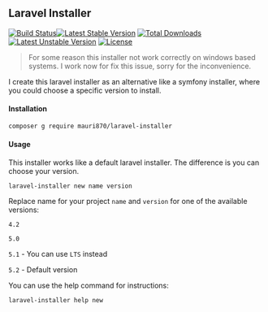 ## Laravel Installer
[![Build Status](https://travis-ci.org/mauri870/laravel-installer.svg?branch=master)](https://travis-ci.org/mauri870/laravel-installer)[![Latest Stable Version](https://poser.pugx.org/mauri870/laravel-installer/v/stable)](https://packagist.org/packages/mauri870/laravel-installer) [![Total Downloads](https://poser.pugx.org/mauri870/laravel-installer/downloads)](https://packagist.org/packages/mauri870/mauri870/laravel-installer) [![Latest Unstable Version](https://poser.pugx.org/mauri870/laravel-installer/v/unstable)](https://packagist.org/packages/mauri870/laravel-installer) [![License](https://poser.pugx.org/mauri870/laravel-installer/license)](https://packagist.org/packages/mauri870/laravel-installer)

> For some reason this installer not work correctly on windows based systems. I work now for fix this issue, sorry for the inconvenience.

I create this laravel installer as an alternative like a symfony installer, where you could choose a specific version to install.


#### Installation
```bash
composer g require mauri870/laravel-installer
```

#### Usage

This installer works like a default laravel installer. The difference is you can choose your version.
```
laravel-installer new name version
```

Replace name for your project `name` and `version` for one of the available versions:

`4.2`

`5.0`

`5.1` - You can use `LTS` instead

`5.2` - Default version

You can use the help command for instructions:
```
laravel-installer help new
```
